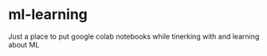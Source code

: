 # ml-learning
Just a place to put google colab notebooks while tinerking with and learning about ML
